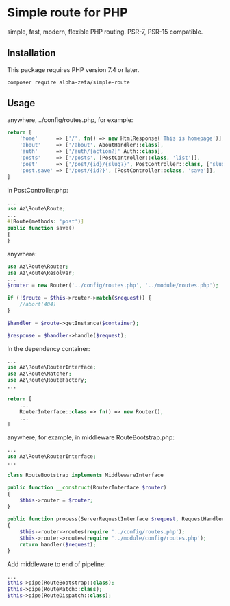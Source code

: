 # Simple route for PHP
simple, fast, modern, flexible PHP routing. PSR-7, PSR-15 compatible. 

## Installation
This package requires PHP version 7.4 or later.
```
composer require alpha-zeta/simple-route
```

## Usage
anywhere, ../config/routes.php, for example:
```php
return [
    'home'      => ['/', fn() => new HtmlResponse('This is homepage')],
    'about'     => ['/about', AboutHandler::class],
    'auth'      => ['/auth/{action?}' Auth::class],
    'posts'     => ['/posts', [PostController::class, 'list']],
    'post'      => ['/post/{id}/{slug?}', PostController::class, ['slug' => '[\w-]*']],
    'post.save' => ['/post/{id?}', [PostController::class, 'save']],
]
```

in PostController.php:
```php
...
use Az\Route\Route;
...
#[Route(methods: 'post')]
public function save()
{
}
```
anywhere:
```php
use Az\Route\Router;
use Az\Route\Resolver;
...
$router = new Router('../config/routes.php', '../module/routes.php');

if (!$route = $this->router->match($request)) {
    //abort(404)
}

$handler = $route->getInstance($container);

$response = $handler->handle($request);
```

In the dependency container:
```php
...
use Az\Route\RouterInterface;
use Az\Route\Matcher;
use Az\Route\RouteFactory;
...

return [
    ...
    RouterInterface::class => fn() => new Router(),
    ...
]
```

anywhere, for example, in middleware RouteBootstrap.php:
```php
...
use Az\Route\RouterInterface;
...

class RouteBootstrap implements MiddlewareInterface

public function __construct(RouterInterface $router)
{
    $this->router = $router;
}

public function process(ServerRequestInterface $request, RequestHandlerInterface $handler)
{
    $this->router->routes(require '../config/routes.php');
    $this->router->routes(require '../module/config/routes.php');
    return handler($request);
}
```

Add middleware to end of pipeline:
```php
...
$this->pipe(RouteBootstrap::class);
$this->pipe(RouteMatch::class);
$this->pipe(RouteDispatch::class);
```
